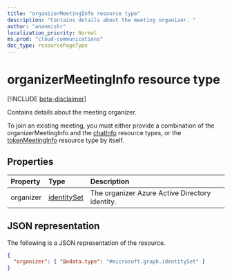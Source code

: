 ```yaml
---
title: "organizerMeetingInfo resource type"
description: "Contains details about the meeting organizer. "
author: "ananmishr"
localization_priority: Normal
ms.prod: "cloud-communications"
doc_type: resourcePageType
---
```


# organizerMeetingInfo resource type

[!INCLUDE [beta-disclaimer](../../includes/beta-disclaimer.md)]

Contains details about the meeting organizer. 

To join an existing meeting, you must either provide a combination of the organizerMeetingInfo 
and the [chatInfo](./chatinfo.md) resource types, or the [tokenMeetingInfo](./tokenmeetinginfo.md) resource type by itself.

## Properties

| Property                     | Type                          | Description                                     |
| :--------------------------- | :---------------------------- | :-----------------------------------------------|
| organizer                    | [identitySet](identityset.md) | The organizer Azure Active Directory identity.  |

## JSON representation

The following is a JSON representation of the resource.

<!-- {
  "blockType": "resource",
  "optionalProperties": [

  ],
  "@odata.type": "microsoft.graph.organizerMeetingInfo"
}-->
```json
{
  "organizer": { "@odata.type": "#microsoft.graph.identitySet" }
}
```

<!-- uuid: 8fcb5dbc-d5aa-4681-8e31-b001d5168d79
2015-10-25 14:57:30 UTC -->
<!--
{
  "type": "#page.annotation",
  "description": "organizerMeetingInfo resource",
  "keywords": "",
  "section": "documentation",
  "tocPath": "",
  "suppressions": []
}
-->
